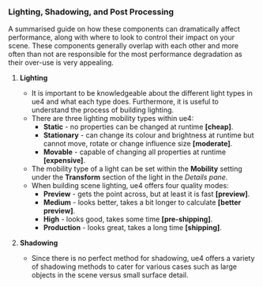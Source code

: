 ### Lighting, Shadowing, and Post Processing

A summarised guide on how these components can dramatically affect performance, along with where to look to control their impact on your scene. These components generally overlap with each other and more often than not are responsible for the most performance degradation as their over-use is very appealing.

1. **Lighting**
   * It is important to be knowledgeable about the different light types in ue4 and what each type does. Furthermore, it is useful to understand the process of building lighting.
   * There are three lighting mobility types within ue4:
     * **Static** - no properties can be changed at runtime **[cheap]**.
     * **Stationary** - can change its colour and brightness at runtime but cannot move, rotate or change influence size **[moderate]**.
     * **Movable** - capable of changing all properties at runtime **[expensive]**.
   * The mobility type of a light can be set within the **Mobility** setting under the **Transform** section of the light in the *Details pane*.
   * When building scene lighting, ue4 offers four quality modes:
     * **Preview** - gets the point across, but at least it is fast **[preview]**.
     * **Medium** - looks better, takes a bit longer to calculate **[better preview]**.
     * **High** -  looks good, takes some time **[pre-shipping]**.
     * **Production** - looks great, takes a long time **[shipping]**.

2. **Shadowing**
   * Since there is no perfect method for shadowing, ue4 offers a variety of shadowing methods to cater for various cases such as large objects in the scene versus small surface detail.